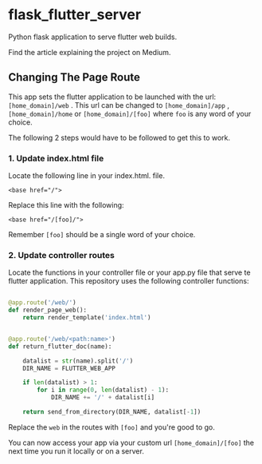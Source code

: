 # flask_flutter_server

Python flask application to serve flutter web builds.

Find the article explaining the project on Medium.

## Changing The Page Route 

This app sets the flutter application to be launched with the url: `[home_domain]/web` . This url can be changed to `[home_domain]/app` , `[home_domain]/home` or `[home_domain]/[foo]` where `foo` is any word of your choice.

The following 2 steps would have to be followed to get this to work.

### 1. Update index.html file

Locate the following line in your index.html. file.

```
<base href="/">
```

Replace this line with the following:

```
<base href="/[foo]/">
```

Remember `[foo]` should be a single word of your choice.


### 2. Update controller routes

Locate the functions in your controller file or your app.py file that serve te flutter application. This repository uses the following controller functions:

```py

@app.route('/web/')
def render_page_web():
    return render_template('index.html')


@app.route('/web/<path:name>')
def return_flutter_doc(name):

    datalist = str(name).split('/')
    DIR_NAME = FLUTTER_WEB_APP

    if len(datalist) > 1:
        for i in range(0, len(datalist) - 1):
            DIR_NAME += '/' + datalist[i]

    return send_from_directory(DIR_NAME, datalist[-1])

```

Replace the `web` in the routes with `[foo]` and you're good to go.

You can now access your app via your custom url `[home_domain]/[foo]` the next time you run it locally or on a server.


